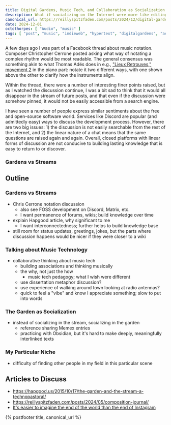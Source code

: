 ```yaml
---
title: Digital Gardens, Music Tech, and Collaboration as Socialization
description: What if socializing on the Internet were more like editing Wikipedia? Also I discuss some of the ways I want to write and talk about music technology.
canonical_url: https://reillyspitzfaden.com/posts/2024/12/digital-gardens-music-collaboration-socialization
date: 2024-12-01
octothorpes: [ "Audio", "music" ]
tags: [ "post", "music", "indieweb", "hypertext", "digitalgardens", "academia", "socialmedia" ]
---
```


A few days ago I was part of a Facebook thread about music notation. Composer Christopher Cerrone posted asking what way of notating a complex rhythm would be most readable. The general consensus was something akin to what Thomas Adés does in e.g., ["Lieux Retrouves," movement 2](https://www.youtube.com/watch?v=5DOoCEF1c2Q&t=300s) in the piano part: notate it two different ways, with one shown above the other to clarify how the instruments align.

Within the thread, there were a number of interesting finer points raised, but as I watched the discussion continue, I was a bit sad to think that it would all disappear in the stream of future posts, and that even if the discussion were somehow pinned, it would not be easily accessible from a search engine.

I have seen a number of people express similar sentiments about the free and open-source software world. Services like Discord are popular (and admittedly easy) ways to discuss the development process. However, there are two big issues: 1) the discussion is not easily searchable from the rest of the Internet, and 2) the linear nature of a chat means that the same questions are raised again and again. Overall, closed platforms with linear forms of discussion are not conducive to building lasting knowledge that is easy to return to or discover.

### Gardens vs Streams
## Outline
### Gardens vs Streams
- Chris Cerrone notation discussion
  - also see FOSS development on Discord, Matrix, etc.
  - I want permanence of forums, wikis; build knowledge over time
- explain Hapgood article, why significant to me
  - I want interconnectedness; further helps to build knowledge base
- still room for status updates, greetings, jokes, but the parts where discussion happens would be nicer if they were closer to a wiki
### Talking about Music Technology
- collaborative thinking about music tech
  - building associations and thinking musically
  - the why, not just the how
    - music tech pedagogy; what I wish were different
  - use dissertation metaphor discussion?
  - use experience of walking around town looking at radio antennas?
  - quick to feel a "vibe" and know I appreciate something; slow to put into words
### The Garden as Socialization
- instead of socializing in the stream, socializing in the garden
  - reference sharing Memex entries
  - practicing with Obsidian, but it's hard to make deeply, meaningfully interlinked texts
### My Particular Niche
- difficulty of finding other people in my field in this particular scene

## Articles to Discuss
- https://hapgood.us/2015/10/17/the-garden-and-the-stream-a-technopastoral/
- https://reillyspitzfaden.com/posts/2024/05/composition-journal/
- [It's easier to imagine the end of the world than the end of Instagram](https://www.njms.ca/posts/2024-10-08.html)

{% postfooter title, canonical_url %}
